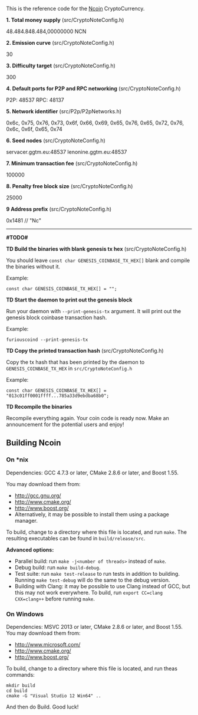 This is the reference code for the [Ncoin](http://ncoin.ggtm.eu) CryptoCurrency.

**1. Total money supply** (src/CryptoNoteConfig.h)

48.484.848.484,00000000 NCN

**2. Emission curve** (src/CryptoNoteConfig.h)

30

**3. Difficulty target** (src/CryptoNoteConfig.h)

300

**4. Default ports for P2P and RPC networking** (src/CryptoNoteConfig.h)

P2P: 48537
RPC: 48137

**5. Network identifier** (src/P2p/P2pNetworks.h)

0x6c, 0x75, 0x76, 0x73, 0x6f, 0x66, 0x69, 0x65, 0x76, 0x65, 0x72, 0x76, 0x6c, 0x6f, 0x65, 0x74

**6. Seed nodes** (src/CryptoNoteConfig.h)

servacer.ggtm.eu:48537
lenonine.ggtm.eu:48537

**7. Minimum transaction fee** (src/CryptoNoteConfig.h)

100000

**8. Penalty free block size** (src/CryptoNoteConfig.h)

25000

**9 Address prefix** (src/CryptoNoteConfig.h)

0x1481 // "Nc"

---

**#TODO#**

**TD Build the binaries with blank genesis tx hex** (src/CryptoNoteConfig.h)

You should leave `const char GENESIS_COINBASE_TX_HEX[]` blank and compile the binaries without it.

Example:
```
const char GENESIS_COINBASE_TX_HEX[] = "";
```

**TD Start the daemon to print out the genesis block**

Run your daemon with `--print-genesis-tx` argument. It will print out the genesis block coinbase transaction hash.

Example:
```
furiouscoind --print-genesis-tx
```

**TD Copy the printed transaction hash** (src/CryptoNoteConfig.h)

Copy the tx hash that has been printed by the daemon to `GENESIS_COINBASE_TX_HEX` in `src/CryptoNoteConfig.h`

Example:
```
const char GENESIS_COINBASE_TX_HEX[] = "013c01ff0001ffff...785a33d9ebdba68b0";
```

**TD Recompile the binaries**

Recompile everything again. Your coin code is ready now. Make an announcement for the potential users and enjoy!

## Building Ncoin

### On *nix

Dependencies: GCC 4.7.3 or later, CMake 2.8.6 or later, and Boost 1.55.

You may download them from:

* http://gcc.gnu.org/
* http://www.cmake.org/
* http://www.boost.org/
* Alternatively, it may be possible to install them using a package manager.

To build, change to a directory where this file is located, and run `make`. The resulting executables can be found in `build/release/src`.

**Advanced options:**

* Parallel build: run `make -j<number of threads>` instead of `make`.
* Debug build: run `make build-debug`.
* Test suite: run `make test-release` to run tests in addition to building. Running `make test-debug` will do the same to the debug version.
* Building with Clang: it may be possible to use Clang instead of GCC, but this may not work everywhere. To build, run `export CC=clang CXX=clang++` before running `make`.

### On Windows
Dependencies: MSVC 2013 or later, CMake 2.8.6 or later, and Boost 1.55. You may download them from:

* http://www.microsoft.com/
* http://www.cmake.org/
* http://www.boost.org/

To build, change to a directory where this file is located, and run theas commands: 
```
mkdir build
cd build
cmake -G "Visual Studio 12 Win64" ..
```

And then do Build.
Good luck!
